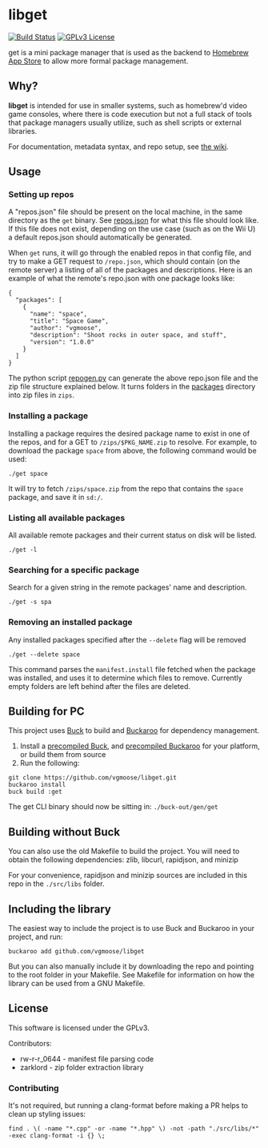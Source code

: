 # libget
[![Build Status](https://travis-ci.org/vgmoose/libget.svg?branch=master)](https://travis-ci.org/vgmoose/libget) [![GPLv3 License](https://img.shields.io/badge/License-GPL%20v3-blue.svg)](https://opensource.org/licenses/GPL-3.0)

get is a mini package manager that is used as the backend to [Homebrew App Store](http://github.com/vgmoose/hb-appstore) to allow more formal package management.

## Why?
**libget** is intended for use in smaller systems, such as homebrew'd video game consoles, where there is code execution but not a full stack of tools that package managers usually utilize, such as shell scripts or external libraries.

For documentation, metadata syntax, and repo setup, see [the wiki](https://github.com/vgmoose/get/wiki).

## Usage
### Setting up repos
A "repos.json" file should be present on the local machine, in the same directory as the `get` binary. See [repos.json](https://github.com/vgmoose/get/blob/master/.get/repos.json) for what this file should look like. If this file does not exist, depending on the use case (such as on the Wii U) a default repos.json should automatically be generated.

When `get` runs, it will go through the enabled repos in that config file, and try to make a GET request to `/repo.json`, which should contain (on the remote server) a listing of all of the packages and descriptions. Here is an example of what the remote's repo.json with one package looks like:
```
{
  "packages": [
    {
      "name": "space",
      "title": "Space Game",
      "author": "vgmoose",
      "description": "Shoot rocks in outer space, and stuff",
      "version": "1.0.0"
    }
  ]
}
```

The python script [repogen.py](https://github.com/vgmoose/get/blob/master/web/repogen.py) can generate the above repo.json file and the zip file structure explained below. It turns folders in the [packages](https://github.com/vgmoose/get/tree/master/web/packages) directory into zip files in `zips`.

### Installing a package
Installing a package requires the desired package name to exist in one of the repos, and for a GET to `/zips/$PKG_NAME.zip` to resolve. For example, to download the package `space` from above, the following command would be used:
```
./get space
```

It will try to fetch `/zips/space.zip` from the repo that contains the `space` package, and save it in `sd:/`.

### Listing all available packages
All available remote packages and their current status on disk will be listed.
```
./get -l
```

### Searching for a specific package
Search for a given string in the remote packages' name and description.
```
./get -s spa
```

### Removing an installed package
Any installed packages specified after the `--delete` flag will be removed
```
./get --delete space
```

This command parses the `manifest.install` file fetched when the package was installed, and uses it to determine which files to remove. Currently empty folders are left behind after the files are deleted.

## Building for PC
This project uses [Buck](https://github.com/facebook/buck) to build and [Buckaroo](https://github.com/LoopPerfect/buckaroo/) for dependency management.

1. Install a [precompiled Buck](https://github.com/facebook/buck/releases), and [precompiled Buckaroo](https://github.com/LoopPerfect/buckaroo/releases) for your platform, or build them from source
2. Run the following:
```
git clone https://github.com/vgmoose/libget.git
buckaroo install
buck build :get
```

The get CLI binary should now be sitting in: `./buck-out/gen/get`

## Building without Buck
You can also use the old Makefile to build the project. You will need to obtain the following dependencies: zlib, libcurl, rapidjson, and minizip

For your convenience, rapidjson and minizip sources are included in this repo in the `./src/libs` folder.

## Including the library
The easiest way to include the project is to use Buck and Buckaroo in your project, and run:
```
buckaroo add github.com/vgmoose/libget
```

But you can also manually include it by downloading the repo and pointing to the root folder in your Makefile. See Makefile for information on how the library can be used from a GNU Makefile.

## License
This software is licensed under the GPLv3.

Contributors:
- rw-r-r_0644 - manifest file parsing code
- zarklord - zip folder extraction library

### Contributing
It's not required, but running a clang-format before making a PR helps to clean up styling issues:
```
find . \( -name "*.cpp" -or -name "*.hpp" \) -not -path "./src/libs/*" -exec clang-format -i {} \;
```
